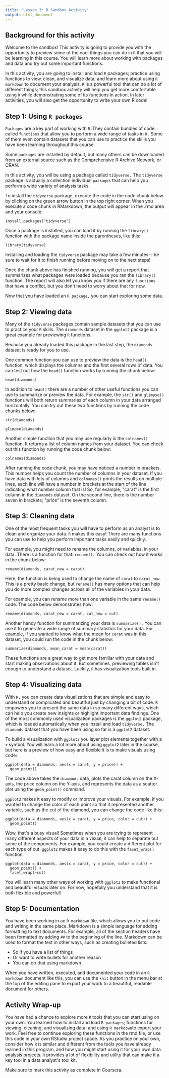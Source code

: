 ```yaml
---
title: "Lesson 3: R Sandbox Activity"
output: html_document
---
```


## Background for this activity

Welcome to the sandbox! This activity is going to provide you with the opportunity to preview some of the cool things you can do in `R` that you will be learning in this course. You will learn more about working with packages and data and try out some important functions.  

In this activity, you are going to install and load `R` packages; practice using functions to view, clean, and visualize data; and learn more about using `R markdown` to document your analysis. `R` is a powerful tool that can do a lot of different things; this sandbox activity will help you get more comfortable using `R` while demonstrating some of its functions in action. In later activities, you will also get the opportunity to write your own R code!

## Step 1: Using `R packages`

`Packages` are a key part of working with `R.`They contain bundles of code called `functions` that allow you to perform a wide range of tasks in `R.` Some of them even contain datasets that you can use to practice the skills you have been learning throughout this course.

Some `packages` are installed by default, but many others can be downloaded from an external source such as the Comprehensive R Archive Network, or CRAN.

In this activity, you will be using a package called `tidyverse.` The `tidyverse` package is actually a collection individual `packages` that can help you perform a wide variety of analysis tasks.

To install the `tidyverse` package, execute the code in the code chunk below by clicking on the green arrow button in the top right corner. When you execute a code chunk in RMarkdown, the output will appear in the .rmd area and your console.

```{r}
install.packages("tidyverse")
```

Once a package is installed, you can load it by running the `library()` function with the package name inside the parentheses, like this:

```{r}
library(tidyverse)
```

Installing and loading the `tidyverse` package may take a few minutes-- be sure to wait for it to finish running before moving on to the next steps!

Once the chunk above has finished running, you will get a report that summarizes what packages were loaded because you ran the `library()` function. The report will also let you know you if there are any `functions` that have a conflict, but you don't need to worry about that for now.  

Now that you have loaded an `R package,` you can start exploring some data.

## Step 2: Viewing data

Many of the `tidyverse` packages contain sample datasets that you can use to practice your `R` skills. The `diamonds` dataset in the `ggplot2` package is a great example for previewing `R` functions.

Because you already loaded this package in the last step, the `diamonds` dataset is ready for you to use.

One common function you can use to preview the data is the `head()` function, which displays the columns and the first several rows of data. You can test out how the `head()` function works by running the chunk below:

```{r}
head(diamonds)
```

In addition to `head()` there are a number of other useful functions you can use to summarize or preview the data. For example, the `str()` and `glimpse()` functions will both return summaries of each column in your data arranged horizontally. You can try out these two functions by running the code chunks below:

```{r}
str(diamonds)
```

```{r}
glimpse(diamonds)
```

Another simple function that you may use regularly is the `colnames()` function. It returns a list of column names from your dataset. You can check out this function by running the code chunk below:

```{r}
colnames(diamonds)
```

After running the code chunk, you may have noticed a number in brackets. This number helps you count the number of columns in your dataset. If you have data with lots of columns and `colnames()` prints the results on multiple lines, each line will have a number in brackets at the start of the line indicating what number column that is! So, for example, "carat" is the first column in the `diamonds` dataset. On the second line, there is the number seven in brackets; "price" is the seventh column.

## Step 3: Cleaning data

One of the most frequent tasks you will have to perform as an analyst is to clean and organize your data. `R` makes this easy! There are many functions you can use to help you perform important tasks easily and quickly.

For example, you might need to rename the columns, or variables, in your data. There is a function for that: `rename().` You can check out how it works in the chunk below:

```{r}
rename(diamonds, carat_new = carat)
```

Here, the function is being used to change the name of `carat` to `carat_new`. This is a pretty basic change, but `rename()` has many options that can help you do more complex changes across all of the variables in your data.

For example, you can rename more than one variable in the same `rename()` code. The code below demonstrates how:

```{r}
rename(diamonds, carat_new = carat, cut_new = cut)
```

Another handy function for summarizing your data is `summarize().` You can use it to generate a wide range of summary statistics for your data. For example, if you wanted to know what the mean for `carat` was in this dataset, you could run the code in the chunk below:

```{r}
summarize(diamonds, mean_carat = mean(carat))
```

These functions are a great way to get more familiar with your data and start making observations about it. But sometimes, previewing tables isn't enough to understand a dataset. Luckily, `R` has visualization tools built in.

## Step 4: Visualizing data

With `R,` you can create data visualizations that are simple and easy to understand or complicated and beautiful just by changing a bit of code. `R` empowers you to present the same data in so many different ways, which can help you create new insights or highlight important data findings.  One of the most commonly used visualization packages is the `ggplot2` package, which is loaded automatically when you install and load `tidyverse.` The `diamonds` dataset that you have been using so far is a `ggplot2` dataset.

To build a visualization with `ggplot2` you layer plot elements together with a `+` symbol. You will learn a lot more about using `ggplot2` later in the course, but here is a preview of how easy and flexible it is to make visuals using code:

```{r}
ggplot(data = diamonds, aes(x = carat, y = price)) +
  geom_point()
```

The code above takes the `diamonds` data, plots the carat column on the X-axis, the price column on the Y-axis, and represents the data as a scatter plot using the `geom_point()` command.

`ggplot2` makes it easy to modify or improve your visuals. For example, if you wanted to change the color of each point so that it represented another variable, such as the cut of the diamond, you can change the code like this:

```{r}
ggplot(data = diamonds, aes(x = carat, y = price, color = cut)) +
  geom_point()
```

Wow, that's a busy visual! Sometimes when you are trying to represent many different aspects of your data in a visual, it can help to separate out some of the components. For example, you could create a different plot for each type of cut. `ggplot2` makes it easy to do this with the `facet_wrap()` function:

```{r}
ggplot(data = diamonds, aes(x = carat, y = price, color = cut)) +
  geom_point() +
  facet_wrap(~cut)
```

You will learn many other ways of working with `ggplot2` to make functional and beautiful visuals later on. For now, hopefully you understand that it is both flexible and powerful!

## Step 5: Documentation

You have been working in an `R markdown` file, which allows you to put code and writing in the same place. Markdown is a simple language for adding formatting to text documents. For example, all of the section headers have been formatted by adding `##` to the beginning of the line. Markdown can be used to format the text in other ways, such as creating bulleted lists:

- So if you have a list of things
- Or want to write bullets for another reason
- You can do that using markdown

When you have written, executed, and documented your code in an `R markdown` document like this, you can use the `knit` button in the menu bar at the top of the editing pane to export your work to a beautiful, readable document for others.

## Activity Wrap-up

You have had a chance to explore more `R` tools that you can start using on your own. You learned how to install and load `R packages`; functions for viewing, cleaning, and visualizing data; and using `R markdown`to export your work. Feel free to continue exploring these functions in the rmd file, or use this code in your own RStudio project space. As you practice on your own, consider how `R` is similar and different from the tools you have already learned in this program, and how you might start using it for your own data analysis projects. `R` provides a lot of flexibility and utility that can make it a key tool in a data analyst's tool kit.

Make sure to mark this activity as complete in Coursera.
